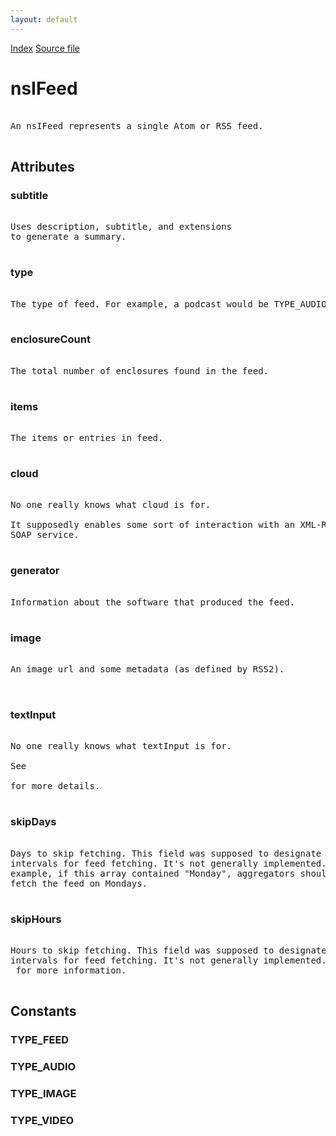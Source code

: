```yaml
---
layout: default
---
```

<div id='links'><a href="../index.html">Index</a>
<a href="http://dxr.mozilla.org/mozilla-central/source/toolkit/components/feeds/nsIFeed.idl">Source file</a>
</div>

# nsIFeed #
<pre>  
An nsIFeed represents a single Atom or RSS feed.  
  
</pre>
## Attributes ##

### subtitle ###
<pre>   
Uses description, subtitle, and extensions  
to generate a summary.   
  
</pre>
### type ###
<pre>  
The type of feed. For example, a podcast would be TYPE_AUDIO.  
  
</pre>
### enclosureCount ###
<pre>  
The total number of enclosures found in the feed.  
  
</pre>
### items ###
<pre>  
The items or entries in feed.  
  
</pre>
### cloud ###
<pre>  
No one really knows what cloud is for.  
  
It supposedly enables some sort of interaction with an XML-RPC or  
SOAP service.  
  
</pre>
### generator ###
<pre>  
Information about the software that produced the feed.  
  
</pre>
### image ###
<pre>  
An image url and some metadata (as defined by RSS2).  
  
  
</pre>
### textInput ###
<pre>  
No one really knows what textInput is for.  
  
See  
<http://www.cadenhead.org/workbench/news/2894/rss-joy-textinput>  
for more details.  
  
</pre>
### skipDays ###
<pre>  
Days to skip fetching. This field was supposed to designate  
intervals for feed fetching. It's not generally implemented. For  
example, if this array contained "Monday", aggregators should not  
fetch the feed on Mondays.  
  
</pre>
### skipHours ###
<pre>  
Hours to skip fetching. This field was supposed to designate  
intervals for feed fetching. It's not generally implemented. See  
<http://blogs.law.harvard.edu/tech/rss> for more information.  
  
</pre>
## Constants ##

### TYPE_FEED ###

### TYPE_AUDIO ###

### TYPE_IMAGE ###

### TYPE_VIDEO ###
